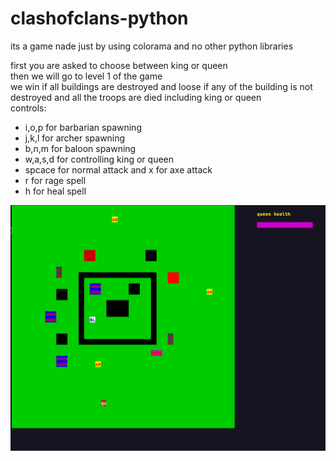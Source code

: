 # clashofclans-python

its a game nade just by using colorama and no other python libraries

first you are asked to choose between king or queen  
then we will go to level 1 of the game  
we win if all buildings are destroyed and loose if any of the building is not destroyed and all the troops are died including king or queen  
controls:  
- i,o,p for barbarian spawning  
- j,k,l for archer spawning  
- b,n,m for baloon spawning  
- w,a,s,d for controlling king or queen  
- spcace for normal attack and x for axe attack  
- r for rage spell  
- h for heal spell  

![alt text](https://github.com/gaddam-vinay/clashofclans-python/blob/master/image.png?raw=true)
